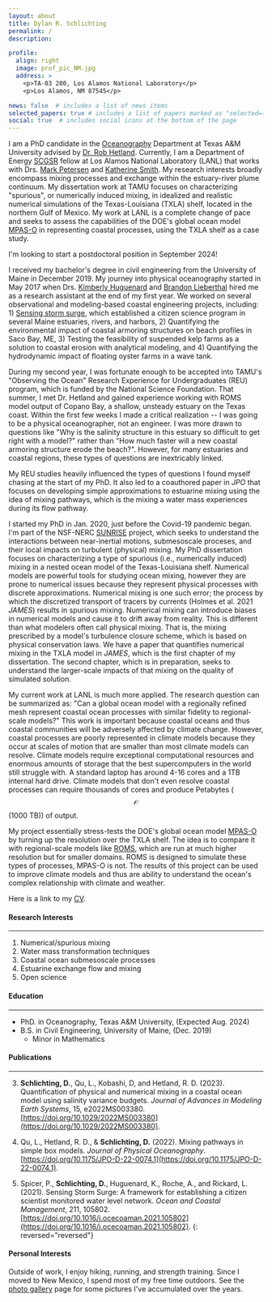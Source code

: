 ```yaml
---
layout: about
title: Dylan R. Schlichting
permalink: /
description:

profile:
  align: right
  image: prof_pic_NM.jpg
  address: >
    <p>TA-03 200, Los Alamos National Laboratory</p>
    <p>Los Alamos, NM 87545</p>

news: false  # includes a list of news items
selected_papers: true # includes a list of papers marked as "selected={true}"
social: true  # includes social icons at the bottom of the page
---
```


I am a PhD candidate in the [Oceanography](https://ocean.tamu.edu/) Department at Texas A&M University advised by [Dr. Rob Hetland](https://hetland.github.io/publications/). Currently, I am a Department of Energy [SCGSR](https://science.osti.gov/wdts/scgsr) fellow at Los Alamos National Laboratory (LANL) that works with Drs. [Mark Petersen](https://mark-petersen.github.io/home/) and [Katherine Smith](https://www.linkedin.com/in/katherine-smith-6155bbb6/). My research interests broadly encompass mixing processes and exchange within the estuary-river plume continuum. My dissertation work at TAMU focuses on characterizing "spurious", or numerically induced mixing, in idealized and realistic numerical simulations of the Texas-Louisiana (TXLA) shelf, located in the northern Gulf of Mexico. My work at LANL is a complete change of pace and seeks to assess the capabilities of the DOE's global ocean model [MPAS-O](https://mpas-dev.github.io/) in representing coastal processes, using the TXLA shelf as a case study.

I'm looking to start a postdoctoral position in September 2024!

I received my bachelor's degree in civil engineering from the University of Maine in December 2019. My journey into physical oceanography started in May 2017 when Drs. [Kimberly Huguenard](https://civil.umaine.edu/faculty/kimberly-huguenard/) and [Brandon Lieberthal](https://scholar.google.com/citations?user=Hi7W6iMAAAAJ&hl=en) hired me as a research assistant at the end of my first year. We worked on several observational and modeling-based coastal engineering projects, including: 1) [Sensing storm surge](http://sensingstormsurge.acg.maine.edu/), which established a citizen science program in several Maine estuaries, rivers, and harbors, 2) Quantifying the environmental impact of coastal armoring structures on beach profiles in Saco Bay, ME, 3) Testing the feasibility of suspended kelp farms as a solution to coastal erosion with analytical modeling, and 4) Quantifying the hydrodynamic impact of floating oyster farms in a wave tank.

During my second year, I was fortunate enough to be accepted into TAMU's "Observing the Ocean" Research Experience for Undergraduates (REU) program, which is funded by the National Science Foundation. That summer, I met Dr. Hetland and gained experience working with ROMS model output of Copano Bay, a shallow, unsteady estuary on the Texas coast. Within the first few weeks I made a critical realization -- I was going to be a physical oceanographer, not an engineer. I was more drawn to questions like "Why is the salinity structure in this estuary so difficult to get right with a model?" rather than "How much faster will a new coastal armoring structure erode the beach?". However, for many estuaries and coastal regions, these types of questions are inextricably linked.

My REU studies heavily influenced the types of questions I found myself chasing at the start of my PhD. It also led to a coauthored paper in *JPO* that focuses on developing simple approximations to estuarine mixing using the idea of mixing pathways, which is the mixing a water mass experiences during its flow pathway.

I started my PhD in Jan. 2020, just before the Covid-19 pandemic began. I'm part of the NSF-NERC [SUNRISE](https://sunrise-nsf.github.io/) project, which seeks to understand the interactions between near-inertial motions, submesoscale proceses, and their local impacts on turbulent (physical) mixing. My PhD dissertation focuses on characterizing a type of spurious (i.e., numerically induced) mixing in a nested ocean model of the Texas-Louisiana shelf. Numerical models are powerful tools for studying ocean mixing, however they are prone to numerical issues because they represent physical processes with discrete approximations. Numerical mixing is one such error; the process by which the discretized transport of tracers by currents (Holmes et al. 2021 *JAMES*) results in spurious mixing. Numerical mixing can introduce biases in numerical models and cause it to drift away from reality. This is different than what modelers often call physical mixing. That is, the mixing prescribed by a model's turbulence closure scheme, which is based on physical conservation laws. We have a paper that quantifies numerical mixing in the TXLA model in *JAMES*, which is the first chapter of my dissertation. The second chapter, which is in preparation, seeks to understand the larger-scale impacts of that mixing on the quality of simulated solution.

My current work at LANL is much more applied. The research question can be summarized as: "Can a global ocean model with a regionally refined mesh represent coastal ocean processes with similar fidelity to regional-scale models?" This work is important because coastal oceans and thus coastal communities will be adversely affected by climate change. However, coastal processes are poorly represented in climate models because they occur at scales of motion that are smaller than most climate models can resolve. Climate models require exceptional computational resources and enormous amounts of storage that the best supercomputers in the world still struggle with. A standard laptop has around 4-16 cores and a 1TB internal hard drive. Climate models that don't even resolve coastal processes can require thousands of cores and produce Petabytes ($$\mathcal{O}$$(1000 TB)) of output.

My project essentially stress-tests the DOE's global ocean model [MPAS-O](https://mpas-dev.github.io/) by turning up the resolution over the TXLA shelf. The idea is to compare it with regional-scale models like [ROMS](https://www.myroms.org/), which are run at much higher resolution but for smaller domains. ROMS is designed to simulate these types of processes, MPAS-O is not. The results of this project can be used to improve climate models and thus are ability to understand the ocean's complex relationship with climate and weather.

Here is a link to my <a href='/_pages/CV.pdf' class='image fit'> CV</a>.

#### Research Interests
---
1. Numerical/spurious mixing
2. Water mass transformation techniques
3. Coastal ocean submesoscale processes
4. Estuarine exchange flow and mixing
5. Open science

#### Education
---
* PhD. in Oceanography, Texas A&M University, (Expected Aug. 2024)
* B.S. in Civil Engineering, University of Maine, (Dec. 2019)
  * Minor in Mathematics

#### Publications
---
3. **Schlichting, D.**, Qu, L., Kobashi, D, and Hetland, R. D. (2023). Quantification of physical
and numerical mixing in a coastal ocean model using salinity variance budgets. *Journal
of Advances in Modeling Earth Systems*, 15, e2022MS003380. [https://doi.org/10.1029/2022MS003380](https://doi.org/10.1029/2022MS003380).

2. Qu, L., Hetland, R. D., & **Schlichting, D.** (2022). Mixing pathways in simple box models. *Journal of Physical Oceanography*. [https://doi.org/10.1175/JPO-D-22-0074.1](https://doi.org/10.1175/JPO-D-22-0074.1).

1. Spicer, P., **Schlichting, D.**, Huguenard, K., Roche, A., and Rickard, L. (2021). Sensing Storm Surge: A framework for establishing a citizen scientist monitored water level network. *Ocean and Coastal Management*, 211, 105802. [https://doi.org/10.1016/j.ocecoaman.2021.105802](https://doi.org/10.1016/j.ocecoaman.2021.105802).
{: reversed="reversed"}

#### Personal Interests
Outside of work, I enjoy hiking, running, and strength training. Since I moved to New Mexico, I spend most of my free time outdoors. See the [photo gallery](/gallery/) page for some pictures I've accumulated over the years.
